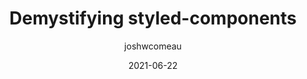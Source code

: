 ---
author: joshwcomeau
date: 2021-06-22
layout: post.njk
tags:
  - article
  - css
  - javascript
  - components
target_url: https://www.joshwcomeau.com/react/demystifying-styled-components/
title: Demystifying styled-components
---